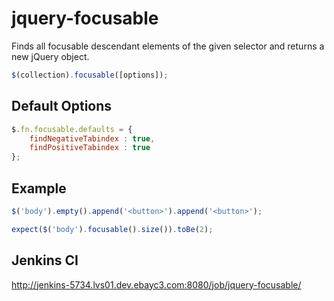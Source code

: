 # jquery-focusable

Finds all focusable descendant elements of the given selector and returns a new jQuery object.

```js
$(collection).focusable([options]);
```

## Default Options

```js
$.fn.focusable.defaults = {
    findNegativeTabindex : true,
    findPositiveTabindex : true
};
```

## Example

```js
$('body').empty().append('<button>').append('<button>');

expect($('body').focusable().size()).toBe(2);
```

## Jenkins CI

http://jenkins-5734.lvs01.dev.ebayc3.com:8080/job/jquery-focusable/
